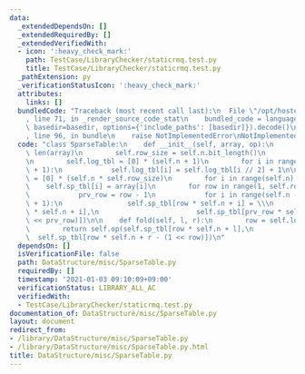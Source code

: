 ```yaml
---
data:
  _extendedDependsOn: []
  _extendedRequiredBy: []
  _extendedVerifiedWith:
  - icon: ':heavy_check_mark:'
    path: TestCase/LibraryChecker/staticrmq.test.py
    title: TestCase/LibraryChecker/staticrmq.test.py
  _pathExtension: py
  _verificationStatusIcon: ':heavy_check_mark:'
  attributes:
    links: []
  bundledCode: "Traceback (most recent call last):\n  File \"/opt/hostedtoolcache/Python/3.9.1/x64/lib/python3.9/site-packages/onlinejudge_verify/documentation/build.py\"\
    , line 71, in _render_source_code_stat\n    bundled_code = language.bundle(stat.path,\
    \ basedir=basedir, options={'include_paths': [basedir]}).decode()\n  File \"/opt/hostedtoolcache/Python/3.9.1/x64/lib/python3.9/site-packages/onlinejudge_verify/languages/python.py\"\
    , line 96, in bundle\n    raise NotImplementedError\nNotImplementedError\n"
  code: "class SparseTable:\n    def __init__(self, array, op):\n        self.n =\
    \ len(array)\n        self.row_size = self.n.bit_length()\n        self.op = op\n\
    \n        self.log_tbl = [0] * (self.n + 1)\n        for i in range(2, self.n\
    \ + 1):\n            self.log_tbl[i] = self.log_tbl[i // 2] + 1\n\n        self.sp_tbl\
    \ = [0] * (self.n * self.row_size)\n        for i in range(self.n):\n        \
    \    self.sp_tbl[i] = array[i]\n        for row in range(1, self.row_size):\n\
    \            prv_row = row - 1\n            for i in range(self.n - (1 << row)\
    \ + 1):\n                self.sp_tbl[row * self.n + i] = \\\n                self.op(self.sp_tbl[prv_row\
    \ * self.n + i],\n                        self.sp_tbl[prv_row * self.n + i + (1\
    \ << prv_row)])\n\n    def fold(self, l, r):\n        row = self.log_tbl[r - l]\n\
    \        return self.op(self.sp_tbl[row * self.n + l],\n                     \
    \  self.sp_tbl[row * self.n + r - (1 << row)])\n"
  dependsOn: []
  isVerificationFile: false
  path: DataStructure/misc/SparseTable.py
  requiredBy: []
  timestamp: '2021-01-03 09:10:09+09:00'
  verificationStatus: LIBRARY_ALL_AC
  verifiedWith:
  - TestCase/LibraryChecker/staticrmq.test.py
documentation_of: DataStructure/misc/SparseTable.py
layout: document
redirect_from:
- /library/DataStructure/misc/SparseTable.py
- /library/DataStructure/misc/SparseTable.py.html
title: DataStructure/misc/SparseTable.py
---
```

